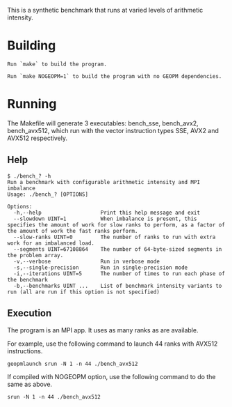 This is a synthetic benchmark that runs at varied levels of arithmetic
intensity.

# Building
    Run `make` to build the program.

    Run `make NOGEOPM=1` to build the program with no GEOPM dependencies.

# Running

The Makefile will generate 3 executables: bench_sse, bench_avx2, bench_avx512, which
run with the vector instruction types SSE, AVX2 and AVX512 respectively.

## Help
    $ ./bench_? -h
    Run a benchmark with configurable arithmetic intensity and MPI imbalance
    Usage: ./bench_? [OPTIONS]
    
    Options:
      -h,--help                   Print this help message and exit
      --slowdown UINT=1           When imbalance is present, this specifies the amount of work for slow ranks to perform, as a factor of the amount of work the fast ranks perform.
      --slow-ranks UINT=0         The number of ranks to run with extra work for an imbalanced load.
      --segments UINT=67108864    The number of 64-byte-sized segments in the problem array.
      -v,--verbose                Run in verbose mode
      -s,--single-precision       Run in single-precision mode
      -i,--iterations UINT=5      The number of times to run each phase of the benchmark
      -b,--benchmarks UINT ...    List of benchmark intensity variants to run (all are run if this option is not specified)


## Execution
The program is an MPI app. It uses as many ranks as are available.

For example, use the following command to launch 44 ranks with AVX512 instructions.

    geopmlaunch srun -N 1 -n 44 ./bench_avx512

If compiled with NOGEOPM option, use the following command to do the same as above.

    srun -N 1 -n 44 ./bench_avx512
